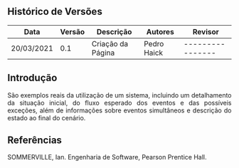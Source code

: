 ## Histórico de Versões

| Data       | Versão | Descrição                                | Autores          | Revisor          |
| ---------- | ------ | ---------------------------------------- | ---------------- | ---------------- |
| 20/03/2021 | 0.1    | Criação da Página                        |   Pedro Haick    | ---------------- |

## Introdução

<p align="justify">São exemplos reais da utilização de um sistema, incluindo um detalhamento da situação inicial, do fluxo esperado dos eventos e das possíveis exceções, além de informações sobre eventos simultâneos e descrição do estado ao final do cenário.</p>

## Referências
SOMMERVILLE, Ian. Engenharia de Software, Pearson Prentice Hall.